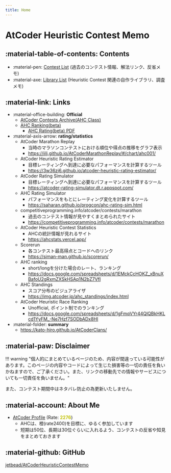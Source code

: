 ```yaml
---
title: Home
---
```


# AtCoder Heuristic Contest Memo

## :material-table-of-contents: Contents

- :material-pen: [Contest List](./ContestMemo/index.md) (過去のコンテスト情報、解法リンク、反省メモ)
- :material-axe: [Library List](./Library/index.md) (Heuristic Contest 関連の自作ライブラリ、調査メモ)

## :material-link: Links

- :material-office-building: **Official**
  - [AtCoder Contests Archive(AHC Class)](https://atcoder.jp/contests/archive?ratedType=4&category=0&keyword=)
  - [AHC Ranking(beta)](https://www.dropbox.com/s/j276tgd7izpc40u/ranking.csv?dl=0)
    - [AHC Rating(beta) PDF](https://www.dropbox.com/s/ne358pdixfafppm/AHC_rating.pdf?dl=0)
- :material-axis-arrow: **rating/statistics**
  - AtCoder Marathon Replay
    - 当時のマラソンコンテストにおける順位や得点の推移をグラフ表示
    - https://iilj.github.io/AtCoderMarathonReplay/#/chart/ahc001/
  - AtCoder Heuristic Rating Estimator
    - 目標レーティングへ到達に必要なパフォーマンスを計算するツール
    - https://3w36zj6.github.io/atcoder-heuristic-rating-estimator/
  - AtCoder Rating Simulator
    - 目標レーティングへ到達に必要なパフォーマンスを計算するツール
    - https://atcoder-rating-simulator.dt.r.appspot.com/
  - AHC Rating Simulator
    - パフォーマンスをもとにレーティング変化を計算するツール
    - https://saharan.github.io/progcon/ahc-rating-sim.html
  - competitiveprogramming.info/atcoder/contests/marathon
    - 過去のコンテスト情報が見やすくまとめられたサイト
    - https://competitiveprogramming.info/atcoder/contests/marathon
  - AtCoder Heuristic Contest Statistics
    - AHCの統計情報が見れるサイト
    - https://ahcstats.vercel.app/
  - Scorerun
    - 各コンテスト最高得点とコードへのリンク
    - https://siman-man.github.io/scorerun/
  - AHC ranking
    - short/longを分けた場合のレート、ランキング
    - https://docs.google.com/spreadsheets/d/1EMckCcHOKZ_xBnuXBafoU2gRxmZXSkHSAp1N2bZ7VfI
  - AHC Standings
    - スコア分布のビジュアライザ
    - https://img.atcoder.jp/ahc_standings/index.html
  - AtCoder Heuristic Race Ranking
    - Unofficial, ポイント制でのランキング
    - https://docs.google.com/spreadsheets/d/1gFmqVYr44QlQBkHKLcd1YyFM_-Ne7Hzf7SODbADx8HI
- :material-folder: **summary**
  - https://kato-hiro.github.io/AtCoderClans/

## :material-paw: Disclaimer

!!! warning "個人的にまとめているページのため、内容が間違っている可能性があります。このページの内容やコードによって生じた損害等の一切の責任を負いかねますので、ご了承ください。また、リンクの移動先での情報やサービスについても一切責任を負いません。"

また、コンテスト期間中はネタバレ防止の為更新いたしません。

## :material-account: About Me

- [AtCoder Profile](https://atcoder.jp/users/phyllo?contestType=heuristic) (Rate: <span style="color: #c0c000; font-weight: bold">2276</span>)
  - AHCは、橙(rate2400)を目標に、ゆるく参加しています
  - 短期は50位、長期は30位ぐらいに入れるよう、コンテストの反省や知見をまとめておきます

## :material-github: GitHub

[jetbead/AtCoderHeuristicContestMemo](https://github.com/jetbead/AtCoderHeuristicContestMemo/)
